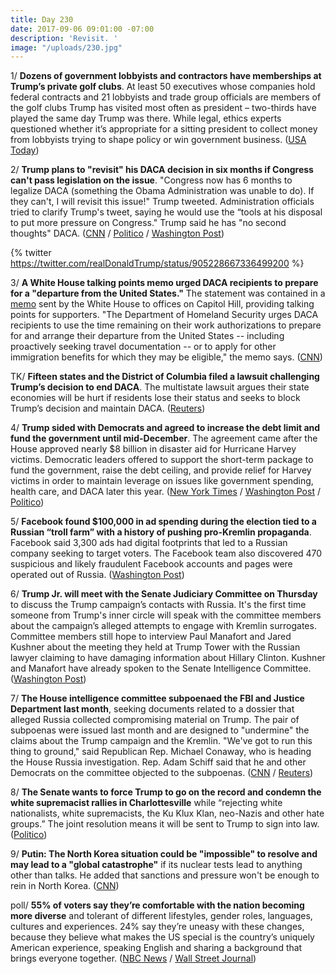 ```yaml
---
title: Day 230
date: 2017-09-06 09:01:00 -07:00
description: 'Revisit. '
image: "/uploads/230.jpg"
---
```


1/ **Dozens of government lobbyists and contractors have memberships at Trump’s private golf clubs**. At least 50 executives whose companies hold federal contracts and 21 lobbyists and trade group officials are members of the golf clubs Trump has visited most often as president – two-thirds have played the same day Trump was there. While legal, ethics experts questioned whether it’s appropriate for a sitting president to collect money from lobbyists trying to shape policy or win government business. ([USA Today](https://www.usatoday.com/story/news/2017/09/06/trump-gets-millions-golf-members-ceos-and-lobbyists-get-access-president/632505001/))

2/ **Trump plans to "revisit" his DACA decision in six months if Congress can't pass legislation on the issue**.  "Congress now has 6 months to legalize DACA (something the Obama Administration was unable to do). If they can't, I will revisit this issue!" Trump tweeted. Administration officials tried to clarify Trump's tweet, saying he would use the “tools at his disposal to put more pressure on Congress." Trump said he has "no second thoughts" DACA. ([CNN](http://www.cnn.com/2017/09/05/politics/donald-trump-revisit-daca/index.html) / [Politico](http://www.politico.com/story/2017/09/06/trump-daca-dreamers-tweet-justice-department-242375?lo=ap_a1) / [Washington Post](https://www.washingtonpost.com/news/post-politics/wp/2017/09/06/trump-no-second-thoughts-on-daca-decision/))

{% twitter https://twitter.com/realDonaldTrump/status/905228667336499200 %}

3/ **A White House talking points memo urged DACA recipients to prepare for a "departure from the United States."** The statement was contained in a [memo](http://i2.cdn.turner.com/cnn/2017/images/09/05/daca.talking.points%5B8%5D.pdf) sent by the White House to offices on Capitol Hill, providing talking points for supporters. "The Department of Homeland Security urges DACA recipients to use the time remaining on their work authorizations to prepare for and arrange their departure from the United States -- including proactively seeking travel documentation -- or to apply for other immigration benefits for which they may be eligible," the memo says. ([CNN](http://www.cnn.com/2017/09/05/politics/white-house-memo-daca-recipients-leave/index.html))

TK/ **Fifteen states and the District of Columbia filed a lawsuit challenging Trump’s decision to end DACA**. The multistate lawsuit argues their state economies will be hurt if residents lose their status and seeks to block Trump’s decision and maintain DACA. ([Reuters](https://www.reuters.com/article/us-usa-immigration-ny/states-file-lawsuit-challenging-trump-decision-on-dreamers-idUSKCN1BH1HS))

4/ **Trump sided with Democrats and agreed to increase the debt limit and fund the government until mid-December**. The agreement came after the House approved nearly $8 billion in disaster aid for Hurricane Harvey victims. Democratic leaders offered to support the short-term package to fund the government, raise the debt ceiling, and provide relief for Harvey victims in order to maintain leverage on issues like government spending, health care, and DACA later this year.  ([New York Times](https://www.nytimes.com/2017/09/06/us/politics/house-vote-harvey-aid-debt-ceiling.html) / [Washington Post](https://www.washingtonpost.com/powerpost/house-prepares-for-harvey-relief-vote/2017/09/06/62919058-92fc-11e7-89fa-bb822a46da5b_story.html) / [Politico](http://www.politico.com/story/2017/09/06/schumer-and-pelosi-offer-support-for-harvey-aid-and-debt-limit-boost-242376?lo=ap_d1))

5/ **Facebook found $100,000 in ad spending during the election tied to a Russian “troll farm” with a history of pushing pro-Kremlin propaganda**. Facebook said 3,300 ads had digital footprints that led to a Russian company seeking to target voters. The Facebook team also discovered 470 suspicious and likely fraudulent Facebook accounts and pages were operated out of Russia. ([Washington Post](https://www.washingtonpost.com/politics/facebook-says-it-sold-political-ads-to-russian-company-during-2016-election/2017/09/06/32f01fd2-931e-11e7-89fa-bb822a46da5b_story.html))

6/ **Trump Jr. will meet with the Senate Judiciary Committee on Thursday** to discuss the Trump campaign’s contacts with Russia. It's the first time someone from Trump's inner circle will speak with the committee members about the campaign’s alleged attempts to engage with Kremlin surrogates. Committee members still hope to interview Paul Manafort and Jared Kushner about the meeting they held at Trump Tower with the Russian lawyer claiming to have damaging information about Hillary Clinton. Kushner and Manafort have already spoken to the Senate Intelligence Committee. ([Washington Post](https://www.washingtonpost.com/powerpost/senate-judiciarys-meeting-with-trump-jr-scheduled-for-thursday/2017/09/05/8a4ac918-9291-11e7-8754-d478688d23b4_story.html))

7/ **The House intelligence committee subpoenaed the FBI and Justice Department last month**, seeking documents related to a dossier that alleged Russia collected compromising material on Trump. The pair of subpoenas were issued last month and are designed to "undermine" the claims about the Trump campaign and the Kremlin. "We've got to run this thing to ground," said Republican Rep. Michael Conaway, who is heading the House Russia investigation. Rep. Adam Schiff said that he and other Democrats on the committee objected to the subpoenas. ([CNN](http://www.cnn.com/2017/09/05/politics/house-intelligence-committee-subpoena-fbi-justice/index.html) / [Reuters](https://www.reuters.com/article/us-usa-trump-russia-schiff/u-s-house-panel-issues-subpoenas-to-justice-department-over-trump-dossier-democrat-idUSKCN1BH08M))

8/ **The Senate wants to force Trump to go on the record and condemn the white supremacist rallies in Charlottesville** while “rejecting white nationalists, white supremacists, the Ku Klux Klan, neo-Nazis and other hate groups.” The joint resolution means it will be sent to Trump to sign into law. ([Politico](http://www.politico.com/story/2017/09/06/senate-charlottesville-trump-hate-groups-242361))

9/ **Putin: The North Korea situation could be "impossible" to resolve and may lead to a "global catastrophe"** if its nuclear tests lead to anything other than talks. He added that sanctions and pressure won't be enough to rein in North Korea. ([CNN](http://www.cnn.com/2017/09/06/asia/north-korea-russia-vladivostok/index.html))

poll/ **55% of voters say they’re comfortable with the nation becoming more diverse** and tolerant of different lifestyles, gender roles, languages, cultures and experiences. 24% say they’re uneasy with these changes, because they believe what makes the US special is the country’s uniquely American experience, speaking English and sharing a background that brings everyone together. ([NBC News](https://www.nbcnews.com/politics/first-read/trump-clinton-voters-divided-over-changing-america-n798926) / [Wall Street Journal](https://www.wsj.com/articles/political-divisions-in-u-s-are-widening-long-lasting-poll-shows-1504670461))
